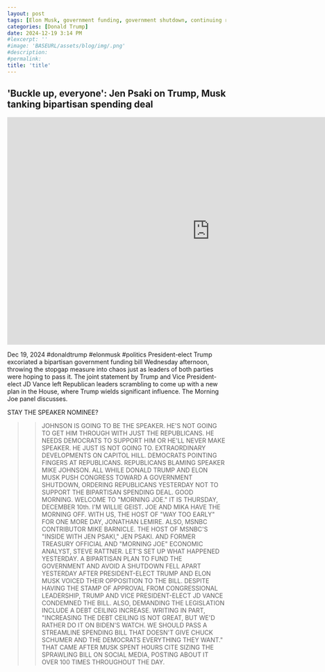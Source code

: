 ```yaml
---
layout: post
tags: [Elon Musk, government funding, government shutdown, continuing resolution, debt ceiling, Trump government disfunction, unelected governance, stopgap agreement, politics]
categories: [Donald Trump]
date: 2024-12-19 3:14 PM
#lexcerpt: ''
#image: 'BASEURL/assets/blog/img/.png'
#description:
#permalink:
title: 'title'
---
```



## 'Buckle up, everyone': Jen Psaki on Trump, Musk tanking bipartisan spending deal

<iframe width="932" height="524" src="https://www.youtube.com/embed/vFrcmShCECI" title="&#39;Buckle up, everyone&#39;: Jen Psaki on Trump, Musk tanking bipartisan spending deal" frameborder="0" allow="accelerometer; autoplay; clipboard-write; encrypted-media; gyroscope; picture-in-picture; web-share" referrerpolicy="strict-origin-when-cross-origin" allowfullscreen></iframe>

Dec 19, 2024  #donaldtrump #elonmusk #politics
President-elect Trump excoriated a bipartisan government funding bill Wednesday afternoon, throwing the stopgap measure into chaos just as leaders of both parties were hoping to pass it. The joint statement by Trump and Vice President-elect JD Vance left Republican leaders scrambling to come up with a new plan in the House, where Trump wields significant influence. The Morning Joe panel discusses.

STAY THE SPEAKER NOMINEE?
>> JOHNSON IS GOING TO BE THE
SPEAKER.
HE'S NOT GOING TO GET HIM
THROUGH WITH JUST THE
REPUBLICANS.
HE NEEDS DEMOCRATS TO SUPPORT
HIM OR HE'LL NEVER MAKE SPEAKER.
HE JUST IS NOT GOING TO.
>> EXTRAORDINARY DEVELOPMENTS ON
CAPITOL HILL.
DEMOCRATS POINTING FINGERS AT
REPUBLICANS.
REPUBLICANS BLAMING SPEAKER MIKE
JOHNSON.
ALL WHILE DONALD TRUMP AND ELON
MUSK PUSH CONGRESS TOWARD A
GOVERNMENT SHUTDOWN, ORDERING
REPUBLICANS YESTERDAY NOT TO
SUPPORT THE BIPARTISAN SPENDING
DEAL.
GOOD MORNING.
WELCOME TO "MORNING JOE."
IT IS THURSDAY, DECEMBER 10th.
I'M WILLIE GEIST.
JOE AND MIKA HAVE THE MORNING
OFF.
WITH US, THE HOST OF "WAY TOO
EARLY" FOR ONE MORE DAY,
JONATHAN LEMIRE.
ALSO, MSNBC CONTRIBUTOR MIKE
BARNICLE.
THE HOST OF MSNBC'S "INSIDE WITH
JEN PSAKI," JEN PSAKI.
AND FORMER TREASURY OFFICIAL AND
"MORNING JOE" ECONOMIC ANALYST,
STEVE RATTNER.
LET'S SET UP WHAT HAPPENED
YESTERDAY.
A BIPARTISAN PLAN TO FUND THE
GOVERNMENT AND AVOID A SHUTDOWN
FELL APART YESTERDAY AFTER
PRESIDENT-ELECT TRUMP AND ELON
MUSK VOICED THEIR OPPOSITION TO
THE BILL.
DESPITE HAVING THE STAMP OF
APPROVAL FROM CONGRESSIONAL
LEADERSHIP, TRUMP AND VICE
PRESIDENT-ELECT JD VANCE
CONDEMNED THE BILL.
ALSO, DEMANDING THE LEGISLATION
INCLUDE A DEBT CEILING INCREASE.
WRITING IN PART, "INCREASING THE
DEBT CEILING IS NOT GREAT, BUT
WE'D RATHER DO IT ON BIDEN'S
WATCH.
WE SHOULD PASS A STREAMLINE
SPENDING BILL THAT DOESN'T GIVE
CHUCK SCHUMER AND THE DEMOCRATS
EVERYTHING THEY WANT."
THAT CAME AFTER MUSK SPENT HOURS
CITE SIZING THE SPRAWLING BILL
ON SOCIAL MEDIA, POSTING ABOUT
IT OVER 100 TIMES THROUGHOUT THE
DAY.
